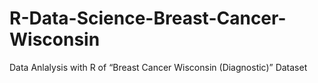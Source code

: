 # R-Data-Science-Breast-Cancer-Wisconsin
Data Anlalysis with R of “Breast Cancer Wisconsin (Diagnostic)” Dataset
